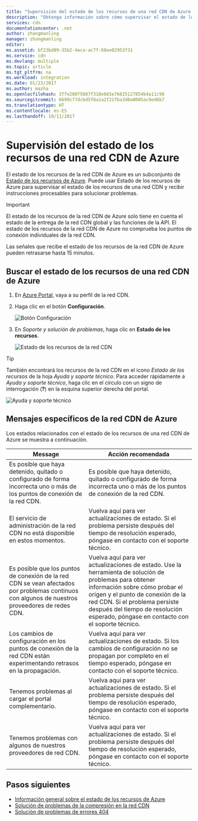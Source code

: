 ```yaml
---
title: "Supervisión del estado de los recursos de una red CDN de Azure | Microsoft Docs"
description: "Obtenga información sobre cómo supervisar el estado de los recursos de una red CDN de Azure con Estado de los recursos de Azure."
services: cdn
documentationcenter: .net
author: zhangmanling
manager: zhangmanling
editor: 
ms.assetid: bf23bd89-35b2-4aca-ac7f-68ee02953f31
ms.service: cdn
ms.devlang: multiple
ms.topic: article
ms.tgt_pltfrm: na
ms.workload: integration
ms.date: 01/23/2017
ms.author: mazha
ms.openlocfilehash: 37fe208f5087f318e665e76825127854b4a11c98
ms.sourcegitcommit: 6699c77dcbd5f8a1a2f21fba3d0a0005ac9ed6b7
ms.translationtype: HT
ms.contentlocale: es-ES
ms.lasthandoff: 10/11/2017
---
```

# <a name="monitor-the-health-of-azure-cdn-resources"></a>Supervisión del estado de los recursos de una red CDN de Azure
  
El estado de los recursos de la red CDN de Azure es un subconjunto de [Estado de los recursos de Azure](../resource-health/resource-health-overview.md).  Puede usar Estado de los recursos de Azure para supervisar el estado de los recursos de una red CDN y recibir instrucciones procesables para solucionar problemas.

>[!IMPORTANT] 
>El estado de los recursos de la red CDN de Azure solo tiene en cuenta el estado de la entrega de la red CDN global y las funciones de la API.  El estado de los recursos de la red CDN de Azure no comprueba los puntos de conexión individuales de la red CDN.
>
>Las señales que recibe el estado de los recursos de la red CDN de Azure pueden retrasarse hasta 15 minutos.

## <a name="how-to-find-azure-cdn-resource-health"></a>Buscar el estado de los recursos de una red CDN de Azure

1. En [Azure Portal](https://portal.azure.com), vaya a su perfil de la red CDN.

2. Haga clic en el botón **Configuración**.

    ![Botón Configuración](./media/cdn-resource-health/cdn-profile-settings.png)

3. En *Soporte y solución de problemas*, haga clic en **Estado de los recursos**.

    ![Estado de los recursos de la red CDN](./media/cdn-resource-health/cdn-resource-health3.png)

>[!TIP] 
>También encontrará los recursos de la red CDN en el icono *Estado de los recursos* de la hoja *Ayuda y soporte técnico*.  Para acceder rápidamente a *Ayuda y soporte técnico*, haga clic en el círculo con un signo de interrogación (**?**) en la esquina superior derecha del portal.
>
> ![Ayuda y soporte técnico](./media/cdn-resource-health/cdn-help-support.png)

## <a name="azure-cdn-specific-messages"></a>Mensajes específicos de la red CDN de Azure

Los estados relacionados con el estado de los recursos de una red CDN de Azure se muestra a continuación.

|Message | Acción recomendada |
|---|---|
|Es posible que haya detenido, quitado o configurado de forma incorrecta uno o más de los puntos de conexión de la red CDN. | Es posible que haya detenido, quitado o configurado de forma incorrecta uno o más de los puntos de conexión de la red CDN.|
|El servicio de administración de la red CDN no está disponible en estos momentos. | Vuelva aquí para ver actualizaciones de estado. Si el problema persiste después del tiempo de resolución esperado, póngase en contacto con el soporte técnico.|
|Es posible que los puntos de conexión de la red CDN se vean afectados por problemas continuos con algunos de nuestros proveedores de redes CDN. | Vuelva aquí para ver actualizaciones de estado. Use la herramienta de solución de problemas para obtener información sobre cómo probar el origen y el punto de conexión de la red CDN. Si el problema persiste después del tiempo de resolución esperado, póngase en contacto con el soporte técnico. |
|Los cambios de configuración en los puntos de conexión de la red CDN están experimentando retrasos en la propagación. | Vuelva aquí para ver actualizaciones de estado. Si los cambios de configuración no se propagan por completo en el tiempo esperado, póngase en contacto con el soporte técnico.|
|Tenemos problemas al cargar el portal complementario. | Vuelva aquí para ver actualizaciones de estado. Si el problema persiste después del tiempo de resolución esperado, póngase en contacto con el soporte técnico.|
Tenemos problemas con algunos de nuestros proveedores de red CDN. | Vuelva aquí para ver actualizaciones de estado. Si el problema persiste después del tiempo de resolución esperado, póngase en contacto con el soporte técnico. |

## <a name="next-steps"></a>Pasos siguientes

- [Información general sobre el estado de los recursos de Azure](../resource-health/resource-health-overview.md)
- [Solución de problemas de la compresión en la red CDN](./cdn-troubleshoot-compression.md)
- [Solución de problemas de errores 404](./cdn-troubleshoot-endpoint.md)